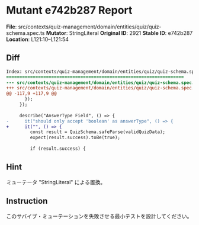 # Mutant e742b287 Report

**File**: src/contexts/quiz-management/domain/entities/quiz/quiz-schema.spec.ts
**Mutator**: StringLiteral
**Original ID**: 2921
**Stable ID**: e742b287
**Location**: L121:10–L121:54

## Diff

```diff
Index: src/contexts/quiz-management/domain/entities/quiz/quiz-schema.spec.ts
===================================================================
--- src/contexts/quiz-management/domain/entities/quiz/quiz-schema.spec.ts	original
+++ src/contexts/quiz-management/domain/entities/quiz/quiz-schema.spec.ts	mutated #2921
@@ -117,9 +117,9 @@
       });
     });
 
     describe("AnswerType Field", () => {
-      it("should only accept 'boolean' as answerType", () => {
+      it("", () => {
         const result = QuizSchema.safeParse(validQuizData);
         expect(result.success).toBe(true);
 
         if (result.success) {
```

## Hint

ミューテータ "StringLiteral" による置換。

## Instruction

このサバイブ・ミューテーションを失敗させる最小テストを設計してください。
